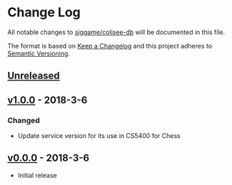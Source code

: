 # Change Log

[//]: # (<values>)
[<compare>]: # (https://github.com/siggame/colisee-db/compare/${previous}...${current})
[<pre_release_header>]: # (## [Unreleased])
[<pre_release_description>]: # ( )
[<pre_release_ref>]: # ([Unreleased]: ${compare})
[<release_header>]: # (## [${version}] - ${year}-${month}-${day})
[<release_description>]: # (### Added${sep}-${sep}### Changed${sep}-${sep}### Removed${sep}-${sep}### Fixed${sep}-)
[<release_ref>]: # ([${version}]: ${compare})
[<current>]: # (v1.0.0)
[//]: # (<end>)

All notable changes to [siggame/colisee-db] will be documented in this file.

The format is based on [Keep a Changelog](http://keepachangelog.com/en/1.0.0/)
and this project adheres to [Semantic Versioning](http://semver.org/spec/v2.0.0.html).

[//]: # (<pre_release>)
## [Unreleased]

 

[Unreleased]: https://github.com/siggame/colisee-db/compare/v1.0.0...HEAD
[//]: # (<end>)

[//]: # (<release>)
## [v1.0.0] - 2018-3-6

### Changed

- Update service version for its use in CS5400 for Chess

[v1.0.0]: https://github.com/siggame/colisee-db/compare/v0.0.0...v1.0.0
[//]: # (<end>)
## [v0.0.0] - 2018-3-6

- Initial release

[v0.0.0]: https://github.com/siggame/colisee-db/compare/v0.0.0...v0.0.0

[siggame/colisee-db]: https://github.com/siggame/colisee-db